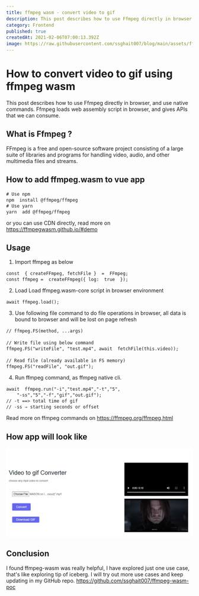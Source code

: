 ```yaml
---
title: ffmpeg wasm - convert video to gif
description: This post describes how to use Ffmpeg directly in browser.
category: Frontend
published: true
createdAt: 2021-02-06T07:00:13.392Z
image: https://raw.githubusercontent.com/ssghait007/blog/main/assets/ffmpeg-wasm.png
---
```


# How to convert video to gif using ffmpeg wasm

This post describes how to use Ffmpeg directly in browser, and use native commands.
Ffmpeg loads web assembly script in browser, and gives APIs that we can consume.

## What is Ffmpeg ?

FFmpeg is a free and open-source software project consisting of a large suite of libraries and programs for handling video, audio, and other multimedia files and streams.

## How to add ffmpeg.wasm to vue app

```bash{1,3-5}
# Use npm
npm  install @ffmpeg/ffmpeg
# Use yarn
yarn  add @ffmpeg/ffmpeg
```

or you can use CDN directly, read more on https://ffmpegwasm.github.io/#demo

## Usage

1. Import ffmpeg as below

```js{1,3-5}
const  { createFFmpeg, fetchFile }  =  FFmpeg;
const ffmpeg =  createFFmpeg({ log:  true  });
```

2. Load Load ffmpeg.wasm-core script in browser environment

```js{1,3-5}
await ffmpeg.load();
```

3. Use following file command to do file operations in browser, all data is bound to browser and will be lost on page refresh

```js{1,3-5}
// ffmpeg.FS(method, ...args)

// Write file using below command
ffmpeg.FS("writeFile", "test.mp4", await  fetchFile(this.video));

// Read file (already available in FS memory)
ffmpeg.FS("readFile", "out.gif");
```

4. Run ffmpeg command, as ffmpeg native cli.

```js{1,3-5}
await  ffmpeg.run("-i","test.mp4","-t","5",
	"-ss","5","-f","gif","out.gif");
// -t ==> total time of gif
// -ss ⇒ starting seconds or offset
```

Read more on ffmpeg commands on https://ffmpeg.org/ffmpeg.html

## How app will look like

![image alt text](https://raw.githubusercontent.com/ssghait007/blog/main/assets/ffmpeg-mp4-to-gif.JPG)

## Conclusion

I found ffmpeg-wasm was really helpful, I have explored just one use case, that's like exploring tip of iceberg.
I will try out more use cases and keep updating in my GitHub repo.
https://github.com/ssghait007/ffmpeg-wasm-poc
